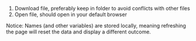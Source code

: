 1. Download file, preferably keep in folder to avoid conflicts with other files
2. Open file, should open in your default browser

Notice: Names (and other variables) are stored locally, meaning refreshing the page will reset the data and display a different outcome.
